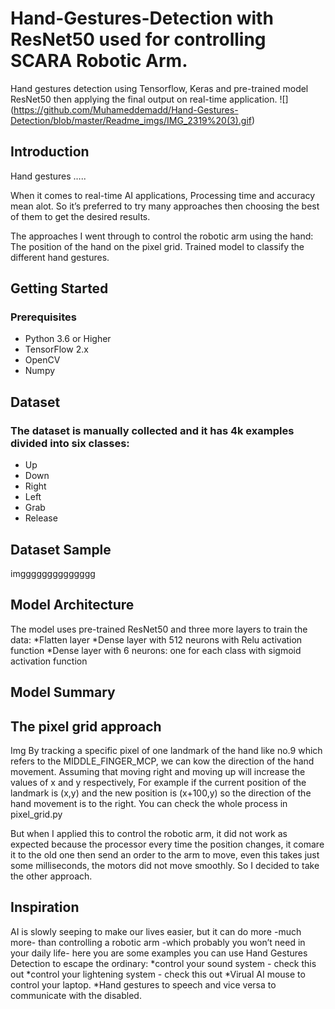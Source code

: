 # Hand-Gestures-Detection with ResNet50 used for controlling SCARA Robotic Arm.

Hand gestures detection using Tensorflow, Keras and pre-trained model ResNet50 then applying the final output on real-time application.
![] (https://github.com/Muhameddemadd/Hand-Gestures-Detection/blob/master/Readme_imgs/IMG_2319%20(3).gif)


## Introduction
Hand gestures …..

When it comes to real-time AI applications, Processing time and accuracy mean alot. So it’s preferred to try many approaches then choosing the best of them to get the desired results.
 
The approaches I went through to control the robotic arm using the hand:
The position of the hand on the pixel grid.
Trained model to classify the different hand gestures.


## Getting Started
### Prerequisites
* Python 3.6 or Higher
* TensorFlow 2.x
* OpenCV
* Numpy

## Dataset
### The dataset is manually collected and it has 4k examples divided into six classes:
* Up
* Down
* Right
* Left
* Grab
* Release 

## Dataset Sample
imgggggggggggggg

## Model Architecture
The model uses pre-trained ResNet50 and three more layers to train the data:
*Flatten layer
*Dense layer with 512 neurons with Relu activation function
*Dense layer with 6 neurons: one for each class with sigmoid activation function

## Model Summary



## The pixel grid approach
Img
By tracking a specific pixel of one landmark of the hand like no.9 which refers to the MIDDLE_FINGER_MCP, we can kow the direction of the hand movement. Assuming that moving right and moving up will increase the values of x and y respectively, For example if the current position of the landmark is (x,y) and the new position is (x+100,y) so the direction of the hand movement is to the right. You can check the whole process in pixel_grid.py 

But when I applied this to control the robotic arm, it did not work as expected because the processor every time the position changes, it comare it to the old one then send an order to the arm to move, even this takes just some milliseconds, the motors did not move smoothly. So I decided to take the other approach.

## Inspiration
AI is slowly seeping to make our lives easier, but it can do more -much more- than controlling a robotic arm -which probably you won’t need in your daily life- here you are some examples you can use Hand Gestures Detection to escape the ordinary:
*control your sound system - check this out
*control your lightening system - check this out
*Virual AI mouse to control your laptop.
*Hand gestures to speech and vice versa to communicate with the disabled.


















